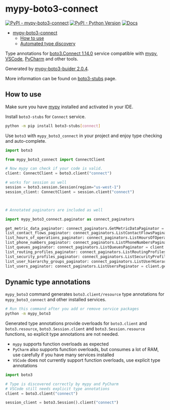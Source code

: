 # mypy-boto3-connect

[![PyPI - mypy-boto3-connect](https://img.shields.io/pypi/v/mypy-boto3-connect.svg?color=blue)](https://pypi.org/project/mypy-boto3-connect)
[![PyPI - Python Version](https://img.shields.io/pypi/pyversions/mypy-boto3-connect.svg?color=blue)](https://pypi.org/project/mypy-boto3-connect)
[![Docs](https://img.shields.io/readthedocs/mypy-boto3-builder.svg?color=blue)](https://mypy-boto3-builder.readthedocs.io/)

- [mypy-boto3-connect](#mypy-boto3-connect)
  - [How to use](#how-to-use)
  - [Automated type discovery](#automated-type-discovery)

Type annotations for
[boto3.Connect 1.14.0](https://boto3.amazonaws.com/v1/documentation/api/1.14.0/reference/services/connect.html#Connect) service
compatible with [mypy](https://github.com/python/mypy), [VSCode](https://code.visualstudio.com/),
[PyCharm](https://www.jetbrains.com/pycharm/) and other tools.

Generated by [mypy-boto3-buider 2.0.4](https://github.com/vemel/mypy_boto3_builder).

More information can be found on [boto3-stubs](https://pypi.org/project/boto3-stubs/) page.

## How to use

Make sure you have [mypy](https://github.com/python/mypy) installed and activated in your IDE.

Install `boto3-stubs` for `Connect` service.

```bash
python -m pip install boto3-stubs[connect]
```

Use `boto3` with `mypy_boto3_connect` in your project and enjoy type checking and auto-complete.

```python
import boto3

from mypy_boto3_connect import ConnectClient

# Now mypy can check if your code is valid.
client: ConnectClient = boto3.client("connect")

# works for session as well
session = boto3.session.Session(region="us-west-1")
session_client: ConnectClient = session.client("connect")



# Annotated paginators are included as well

import mypy_boto3_connect.paginator as connect_paginators

get_metric_data_paginator: connect_paginators.GetMetricDataPaginator = client.get_paginator("get_metric_data")
list_contact_flows_paginator: connect_paginators.ListContactFlowsPaginator = client.get_paginator("list_contact_flows")
list_hours_of_operations_paginator: connect_paginators.ListHoursOfOperationsPaginator = client.get_paginator("list_hours_of_operations")
list_phone_numbers_paginator: connect_paginators.ListPhoneNumbersPaginator = client.get_paginator("list_phone_numbers")
list_queues_paginator: connect_paginators.ListQueuesPaginator = client.get_paginator("list_queues")
list_routing_profiles_paginator: connect_paginators.ListRoutingProfilesPaginator = client.get_paginator("list_routing_profiles")
list_security_profiles_paginator: connect_paginators.ListSecurityProfilesPaginator = client.get_paginator("list_security_profiles")
list_user_hierarchy_groups_paginator: connect_paginators.ListUserHierarchyGroupsPaginator = client.get_paginator("list_user_hierarchy_groups")
list_users_paginator: connect_paginators.ListUsersPaginator = client.get_paginator("list_users")
```

## Dynamic type annotations

`mypy_boto3` command generates `boto3.client/resource` type annotations for
`mypy_boto3_connect` and other installed services.

```bash
# Run this command after you add or remove service packages
python -m mypy_boto3
```

Generated type annotations provide overloads for `boto3.client` and `boto3.resource`,
`boto3.Session.client` and `boto3.Session.resource` functions,
so explicit type annotations are not needed.

- `mypy` supports function overloads as expected
- `PyCharm` also supports function overloads, but consumes a lot of RAM, use carefully if you have many services installed
- `VSCode` does not currently support function overloads, use explicit type annotations

```python
import boto3

# Type is discovered correctly by mypy and PyCharm
# VSCode still needs explicit type annotations
client = boto3.client("connect")

session_client = boto3.Session().client("connect")
```
